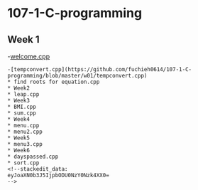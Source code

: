 # 107-1-C-programming

## Week 1
-[welcome.cpp](https://github.com/fuchieh0614/107-1-C-programming/blob/master/w01/welcome.cpp)
```
-[tempconvert.cpp](https://github.com/fuchieh0614/107-1-C-programming/blob/master/w01/tempconvert.cpp)
* find roots for equation.cpp
* Week2
* leap.cpp
* Week3
* BMI.cpp
* sum.cpp
* Week4
* menu.cpp
* menu2.cpp
* Week5
* menu3.cpp
* Week6
* dayspassed.cpp
* sort.cpp
<!--stackedit_data:
eyJoaXN0b3J5IjpbODU0NzY0Nzk4XX0=
-->